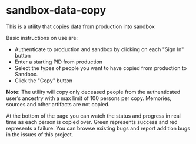 # sandbox-data-copy
This is a utility that copies data from production into sandbox

Basic instructions on use are:
* Authenticate to production and sandbox by clicking on each "Sign In" button
* Enter a starting PID from production
* Select the types of people you want to have copied from production to Sandbox.
* Click the "Copy" button

**Note:** The utility will copy only deceased people from the authenticated user’s ancestry with a max limit of 100 persons per copy. Memories, sources and other artifacts are not copied.

At the bottom of the page you can watch the status and progress in real time as each person is copied over. Green represents success and red represents a failure. You can browse existing bugs and report addition bugs in the issues of this project.
